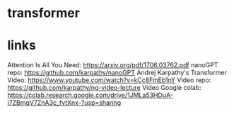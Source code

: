 # transformer

# links
Attention Is All You Need: https://arxiv.org/pdf/1706.03762.pdf
nanoGPT repo: https://github.com/karpathy/nanoGPT
Andrej Karpathy's Transformer Video: https://www.youtube.com/watch?v=kCc8FmEb1nY
Video repo: https://github.com/karpathy/ng-video-lecture
Video Google colab: https://colab.research.google.com/drive/1JMLa53HDuA-i7ZBmqV7ZnA3c_fvtXnx-?usp=sharing
